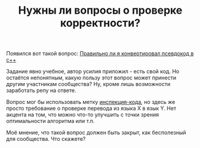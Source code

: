 ﻿---
title: "Нужны ли вопросы о проверке корректности?"
se.owner.user_id: 176217
se.owner.display_name: "αλεχολυτ"
se.owner.link: "https://ru.meta.stackoverflow.com/users/176217/%ce%b1%ce%bb%ce%b5%cf%87%ce%bf%ce%bb%cf%85%cf%84"
se.link: "https://ru.meta.stackoverflow.com/questions/11366/%d0%9d%d1%83%d0%b6%d0%bd%d1%8b-%d0%bb%d0%b8-%d0%b2%d0%be%d0%bf%d1%80%d0%be%d1%81%d1%8b-%d0%be-%d0%bf%d1%80%d0%be%d0%b2%d0%b5%d1%80%d0%ba%d0%b5-%d0%ba%d0%be%d1%80%d1%80%d0%b5%d0%ba%d1%82%d0%bd%d0%be%d1%81%d1%82%d0%b8"
se.question_id: 11366
se.post_type: question
---
<p>Появился вот такой вопрос: <a href="https://ru.stackoverflow.com/q/1246458/176217">Правильно ли я конвертировал псевдокод в c++</a></p>
<p>Задание явно учебное, автор усилия приложил - есть свой код. Но остаётся непонятным, какую пользу этот вопрос может принести другим участникам сообщества? Ну, кроме лишь возможности заработать репу на ответе.</p>
<p>Вопрос мог бы использовать метку <a href="https://ru.stackoverflow.com/questions/tagged/%d0%b8%d0%bd%d1%81%d0%bf%d0%b5%d0%ba%d1%86%d0%b8%d1%8f-%d0%ba%d0%be%d0%b4%d0%b0" class="post-tag" title="показать вопросы с меткой [инспекция-кода]" rel="tag">инспекция-кода</a>, но здесь же просто требование о проверке перевода из языка X в язык Y. Нет акцента на том, что можно что-то улучшить с точки зрения оптимальности алгоритма или т.п.</p>
<p>Моё мнение, что такой вопрос должен быть закрыт, как бесполезный для сообщества. Что скажете?</p>
